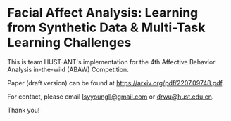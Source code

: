 
# Facial Affect Analysis: Learning from Synthetic Data & Multi-Task Learning Challenges  
This is team HUST-ANT's implementation for the 4th Affective Behavior Analysis in-the-wild (ABAW) Competition. 

Paper (draft version) can be found at https://arxiv.org/pdf/2207.09748.pdf.

For contact, please email lsyyoungll@gmail.com or drwu@hust.edu.cn.  

Thank you!
